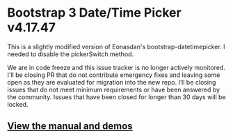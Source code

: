 # Bootstrap 3 Date/Time Picker v4.17.47

This is a slightly modified version of Eonasdan's bootstrap-datetimepicker. I needed to disable the pickerSwitch method.

We are in code freeze and this issue tracker is no longer actively monitored. I'll be closing PR that do not contribute emergency fixes and leaving some open as they are evaluated for migration into the new repo. I’ll be closing issues that do not meet minimum requirements or have been answered by the community. Issues that have been closed for longer than 30 days will be locked.

## [View the manual and demos](http://eonasdan.github.io/bootstrap-datetimepicker/)

